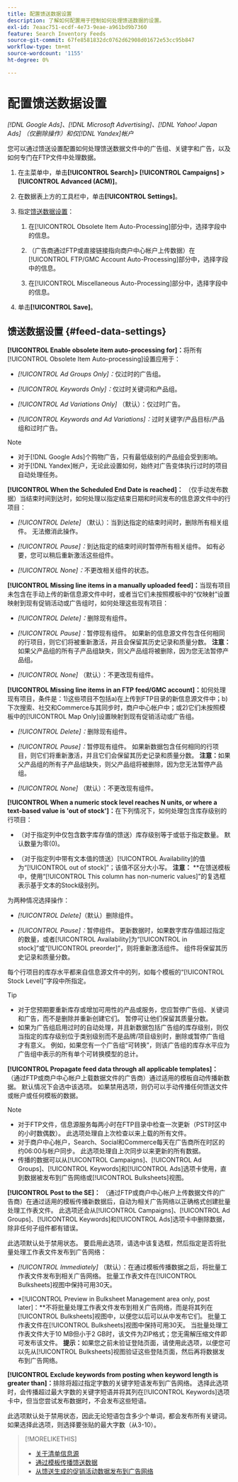 ```yaml
---
title: 配置馈送数据设置
description: 了解如何配置用于控制如何处理馈送数据的设置。
exl-id: 7eaac751-ecdf-4e73-9eae-a961bd9b7360
feature: Search Inventory Feeds
source-git-commit: 67fe8581832dc0762d62908d01672e53cc95b847
workflow-type: tm+mt
source-wordcount: '1155'
ht-degree: 0%

---
```


# 配置馈送数据设置

*[!DNL Google Ads]、[!DNL Microsoft Advertising]、[!DNL Yahoo! Japan Ads] （仅删除操作）和仅[!DNL Yandex]帐户*

您可以通过馈送设置配置如何处理馈送数据文件中的广告组、关键字和广告，以及如何专门在FTP文件中处理数据。

1. 在主菜单中，单击&#x200B;**[!UICONTROL Search]> [!UICONTROL Campaigns] >[!UICONTROL Advanced (ACM)]**。

1. 在数据表上方的工具栏中，单击&#x200B;**[!UICONTROL Settings]**。

1. 指定[馈送数据设置](#feed-data-settings)：

   1. 在[!UICONTROL Obsolete Item Auto-Processing]部分中，选择字段中的信息。

   1. （广告商通过FTP或直接链接指向商户中心帐户上传数据）在[!UICONTROL FTP/GMC Account Auto-Processing]部分中，选择字段中的信息。

   1. 在[!UICONTROL Miscellaneous Auto-Processing]部分中，选择字段中的信息。

1. 单击&#x200B;**[!UICONTROL Save]**。

## 馈送数据设置 {#feed-data-settings}

**[!UICONTROL Enable obsolete item auto-processing for]：**&#x200B;将所有[!UICONTROL Obsolete Item Auto-processing]设置应用于：

* *[!UICONTROL Ad Groups Only]：*&#x200B;仅过时的广告组。

* *[!UICONTROL Keywords Only]：*&#x200B;仅过时关键词和产品组。

* *[!UICONTROL Ad Variations Only]* （默认）：仅过时广告。

* *[!UICONTROL Keywords and Ad Variations]：*&#x200B;过时关键字/产品目标/产品组和过时广告。

>[!NOTE]
>
>* 对于[!DNL Google Ads]个购物广告，只有最低级别的产品组会受到影响。
>* 对于[!DNL Yandex]帐户，无论此设置如何，始终对广告变体执行过时的项目自动处理任务。

**[!UICONTROL When the Scheduled End Date is reached]：** （仅手动发布数据）当结束时间到达时，如何处理以指定结束日期和时间发布的信息源文件中的行项目：

* *[!UICONTROL Delete]* （默认）：当到达指定的结束时间时，删除所有相关组件。 无法撤消此操作。

* *[!UICONTROL Pause]：*&#x200B;到达指定的结束时间时暂停所有相关组件。 如有必要，您可以稍后重新激活这些组件。

* *[!UICONTROL None]：*&#x200B;不更改相关组件的状态。

**[!UICONTROL Missing line items in a manually uploaded feed]：**&#x200B;当现有项目未包含在手动上传的新信息源文件中时，或者当它们未按照模板中的“仅映射”设置映射到现有促销活动或广告组时，如何处理这些现有项目：

* *[!UICONTROL Delete]：*&#x200B;删除现有组件。

* *[!UICONTROL Pause]：*&#x200B;暂停现有组件。 如果新的信息源文件包含任何相同的行项目，则它们将被重新激活，并且会保留其历史记录和质量分数。 **注意：**&#x200B;如果父产品组的所有子产品组缺失，则父产品组将被删除，因为您无法暂停产品组。

* *[!UICONTROL None]* （默认）：不更改现有组件。

**[!UICONTROL Missing line items in an FTP feed/GMC account]：**&#x200B;如何处理现有项目，条件是：1)这些项目不包括a)在上传到FTP目录的新信息源文件中；b)下次搜索、社交和Commerce与其同步时，商户中心帐户中；或2)它们未按照模板中的[!UICONTROL Map Only]设置映射到现有促销活动或广告组。

* *[!UICONTROL Delete]：*&#x200B;删除现有组件。

* *[!UICONTROL Pause]：*&#x200B;暂停现有组件。 如果新数据包含任何相同的行项目，则它们将重新激活，并且它们会保留其历史记录和质量分数。 **注意：**&#x200B;如果父产品组的所有子产品组缺失，则父产品组将被删除，因为您无法暂停产品组。

* *[!UICONTROL None]* （默认）：不更改现有组件。

**[!UICONTROL When a numeric stock level reaches N units, or where a text-based value is 'out of stock']：**&#x200B;在下列情况下，如何处理包含库存级别的行项目：

* （对于指定列中仅包含数字库存值的馈送）库存级别等于或低于指定数量。 默认数量为零(0)。

* （对于指定列中带有文本值的馈送）[!UICONTROL Availability]的值为“[!UICONTROL out of stock]”；该值不区分大小写。 **注意：** **在馈送模板中，使用“[!UICONTROL This column has non-numeric values]”的复选框表示基于文本的Stock级别列。

为两种情况选择操作：

* *[!UICONTROL Delete]*（默认）删除组件。

* *[!UICONTROL Pause]：*&#x200B;暂停组件。 更新数据时，如果数字库存值超过指定的数量，或者[!UICONTROL Availability]为“[!UICONTROL in stock]”或“[!UICONTROL preorder]”，则将重新激活组件。 组件将保留其历史记录和质量分数。

每个行项目的库存水平都来自信息源文件中的列，如每个模板的“[!UICONTROL Stock Level]”字段中所指定。

>[!TIP]
>
>* 对于您预期要重新库存或增加可用性的产品或服务，您应暂停广告组、关键词和广告，而不是删除并重新创建它们。 暂停可让他们保留其质量分数。
>* 如果为广告组启用过时的自动处理，并且新数据包括广告组的库存级别，则仅当指定的库存级别位于类别级别而不是品牌/项目级别时，删除或暂停广告组才有意义。 例如，如果您有一个广告组“可转换”，则该广告组的库存水平应为广告组中表示的所有单个可转换模型的总计。

**[!UICONTROL Propagate feed data through all applicable templates]：** （通过FTP或商户中心帐户上载数据文件的广告商）通过适用的模板自动传播新数据。 默认情况下会选中该选项。 如果禁用选项，则仍可以手动传播任何馈送文件或帐户或任何模板的数据。

>[!NOTE]
>
>* 对于FTP文件，信息源服务每两小时在FTP目录中检查一次更新（PST时区中的小时数偶数）。 此选项处理自上次检查以来上载的所有文件。
>* 对于商户中心帐户，Search、Social和Commerce每天在广告商所在时区的约06:00与帐户同步。 此选项处理自上次同步以来更新的所有数据。
>* 传播的数据可以从[!UICONTROL Campaigns]、[!UICONTROL Ad Groups]、[!UICONTROL Keywords]和[!UICONTROL Ads]选项卡使用，直到数据被发布到广告网络或[!UICONTROL Bulksheets]视图。

**[!UICONTROL Post to the SE]：** （通过FTP或商户中心帐户上传数据文件的广告商）在通过适用的模板传播新数据后，自动为相关广告网络以正确格式创建批量处理工作表文件。 此选项还会从[!UICONTROL Campaigns]、[!UICONTROL Ad Groups]、[!UICONTROL Keywords]和[!UICONTROL Ads]选项卡中删除数据，除非任何子组件都有错误。

此选项默认处于禁用状态。 要启用此选项，请选中该复选框，然后指定是否将批量处理工作表文件发布到广告网络：

* *[!UICONTROL Immediately]* （默认）：在通过模板传播数据之后，将批量工作表文件发布到相关广告网络。 批量工作表文件在[!UICONTROL Bulksheets]视图中保持可用30天。

* *[!UICONTROL Preview in Bulksheet Management area only, post later]：**不将批量处理工作表文件发布到相关广告网络，而是将其列在[!UICONTROL Bulksheets]视图中，以便您以后可以从中发布它们。 批量工作表文件在[!UICONTROL Bulksheets]视图中保持可用30天。 当批量处理工作表文件大于10 MB但小于2 GB时，该文件为ZIP格式；您无需解压缩文件即可发布该文件。 **提示：**&#x200B;如果您之前未验证登陆页面，请使用此选项，以便您可以先从[!UICONTROL Bulksheets]视图验证这些登陆页面，然后再将数据发布到广告网络。

**[!UICONTROL Exclude keywords from posting when keyword length is greater than]：**&#x200B;排除将超过指定字数的关键字短语发布到广告网络。 选择此选项时，会传播超过最大字数的关键字短语并将其列在[!UICONTROL Keywords]选项卡中，但当您尝试发布数据时，不会发布这些短语。

此选项默认处于禁用状态，因此无论短语包含多少个单词，都会发布所有关键词。 如果选择此选项，则选择要张贴的最大字数（从3-10）。

>[!MORELIKETHIS]
>
>* [关于清单信息源](/help/search-social-commerce/campaign-management/inventory-feeds/inventory-feeds-about.md)
>* [通过模板传播馈送数据](/help/search-social-commerce/campaign-management/inventory-feeds/feed-data-propagate.md)
>* [从馈送生成的促销活动数据发布到广告网络](propagated-data-post.md)
